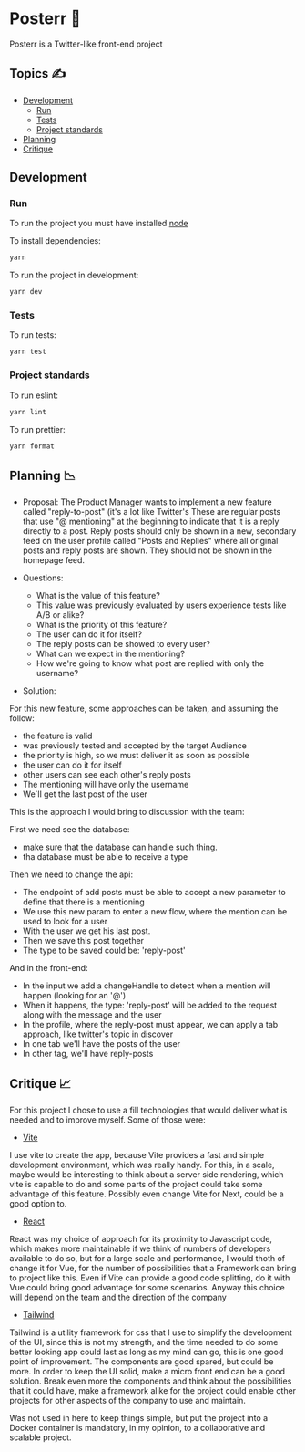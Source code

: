 # Posterr 📃

Posterr is a Twitter-like front-end project

## Topics ✍️

- [Development](#development)
  - [Run](#run)
  - [Tests](#tests)
  - [Project standards](#project-standards)
- [Planning](#planning)
- [Critique](#critique)

## Development

### Run

To run the project you must have installed [node](https://nodejs.org/en/)


To install dependencies:

```bash
yarn
```

To run the project in development:

```bash
yarn dev
```

### Tests

To run tests:

```bash
yarn test
```

### Project standards

To run eslint:

```bash
yarn lint
```

To run prettier:

```bash
yarn format
```


## Planning 📉

- Proposal:
The Product Manager wants to implement a new feature called "reply-to-post" (it's a lot like Twitter's These are regular posts that use "@ mentioning" at the beginning to indicate that it is a reply directly to a post. Reply posts should only be shown in a new, secondary feed on the user profile called "Posts and Replies" where all original posts and reply posts are shown. They should not be shown in the homepage feed.

- Questions:
  - What is the value of this feature?
  - This value was previously evaluated by users experience tests like A/B or alike?
  - What is the priority of this feature?
  - The user can do it for itself?
  - The reply posts can be showed to every user?
  - What can we expect in the mentioning?
  - How we're going to know what post are replied with only the username? 

- Solution:

For this new feature, some approaches can be taken, and assuming the follow:
 - the feature is valid
 - was previously tested and accepted by the target Audience
 - the priority is high, so we must deliver it as soon as possible
 - the user can do it for itself
 - other users can see each other's reply posts
 - The mentioning will have only the username
 - We`ll get the last post of the user

This is the approach I would bring to discussion with the team:

First we need see the database: 
- make sure that the database can handle such thing.
- tha database must be able to receive a type

Then we need to change the api:
- The endpoint of add posts must be able to accept a new parameter to define that there is a mentioning
- We use this new param to enter a new flow, where the mention can be used to look for a user
- With the user we get his last post.
- Then we save this post together
- The type to be saved could be: 'reply-post'

And in the front-end:
- In the input we add a changeHandle to detect when a mention will happen (looking for an '@')
- When it happens, the type: 'reply-post' will be added to the request along with the message and the user
- In the profile, where the reply-post must appear, we can apply a tab approach, like twitter's topic in discover
- In one tab we'll have the posts of the user
- In other tag, we'll have reply-posts

## Critique 📈

For this project I chose to use a fill technologies that would deliver what is needed and to improve myself. Some of those were:

- [Vite](https://vitejs.dev/guide/#overview)

I use vite to create the app, because Vite provides a fast and simple development environment, which was really handy. For this, in a scale, maybe would be interesting to think about a server side rendering, which vite is capable to do and some parts of the project could take some advantage of this feature. Possibly even change Vite for Next, could be a good option to.

- [React](https://pt-br.reactjs.org/)

React was my choice of approach for its proximity to Javascript code, which makes more maintainable if we think of numbers of developers available to do so, but for a large scale and performance, I would thoth of change it for Vue, for the number of possibilities that a Framework can bring to project like this. Even if Vite can provide a good code splitting, do it with Vue could bring good advantage for some scenarios. Anyway this choice will depend on the team and the direction of the company  

- [Tailwind](https://tailwindcss.com/docs/appearance)

Tailwind is a utility framework for css that I use to simplify the development of the UI, since this is not my strength, and the time needed to do some better looking app could last as long as my mind can go, this is one good point of improvement. The components are good spared, but could be more. In order to keep the UI solid, make a micro front end can be a good solution. Break even more the components and think about the possibilities that it could have, make a framework alike for the project could enable other projects for other aspects of the company to use and maintain.

Was not used in here to keep things simple, but put the project into a Docker container is mandatory, in my opinion, to a collaborative and scalable project.